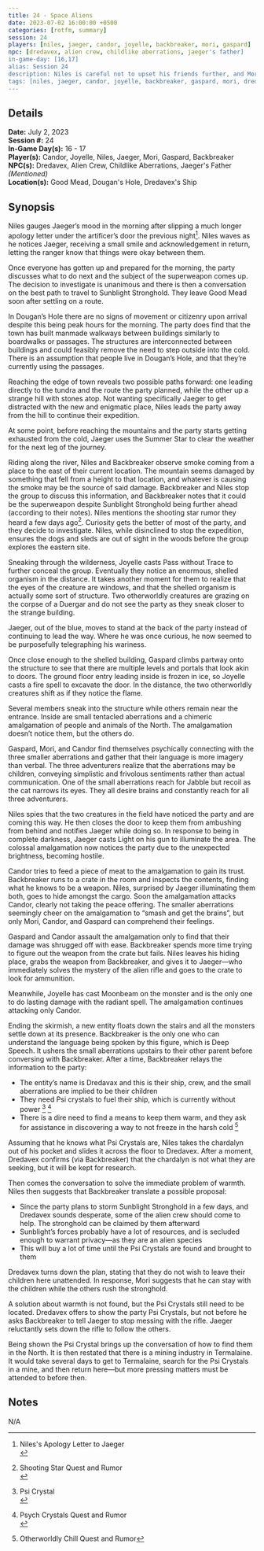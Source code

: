 ```yaml
---
title: 24 - Space Aliens
date: 2023-07-02 16:00:00 +0500
categories: [rotfm, summary]
session: 24
players: [niles, jaeger, candor, joyelle, backbreaker, mori, gaspard]
npc: [dredavex, alien crew, childlike aberrations, jaeger's father]
in-game-day: [16,17]
alias: Session 24
description: Niles is careful not to upset his friends further, and Mori finds his calling.
tags: [niles, jaeger, candor, joyelle, backbreaker, gaspard, mori, dredavex]
---
```


## Details

**Date:** July 2, 2023 <br>
**Session #:** 24 <br>
**In-Game Day(s):** 16 - 17 <br>
**Player(s):** Candor, Joyelle, Niles, Jaeger, Mori, Gaspard, Backbreaker <br>
**NPC(s):** Dredavex, Alien Crew, Childlike Aberrations, Jaeger's Father *(Mentioned)* <br>
**Location(s):** Good Mead, Dougan's Hole, Dredavex's Ship


## Synopsis
Niles gauges Jaeger’s mood in the morning after slipping a much longer apology letter under the artificer’s door the previous night[^1]. Niles waves as he notices Jaeger, receiving a small smile and acknowledgement in return, letting the ranger know that things were okay between them.

Once everyone has gotten up and prepared for the morning, the party discusses what to do next and the subject of the superweapon comes up. The decision to investigate is unanimous and there is then a conversation on the best path to travel to Sunblight Stronghold. They leave Good Mead soon after settling on a route.

In Dougan’s Hole there are no signs of movement or citizenry upon arrival despite this being peak hours for the morning. The party does find that the town has built manmade walkways between buildings similarly to boardwalks or passages. The structures are interconnected between buildings and could feasibly remove the need to step outside into the cold. There is an assumption that people live in Dougan’s Hole, and that they’re currently using the passages.

Reaching the edge of town reveals two possible paths forward: one leading directly to the tundra and the route the party planned, while the other up a strange hill with stones atop. Not wanting specifically Jaeger to get distracted with the new and enigmatic place, Niles leads the party away from the hill to continue their expedition.

At some point, before reaching the mountains and the party starts getting exhausted from the cold, Jaeger uses the Summer Star to clear the weather for the next leg of the journey.

Riding along the river, Niles and Backbreaker observe smoke coming from a place to the east of their current location. The mountain seems damaged by something that fell from a height to that location, and whatever is causing the smoke may be the source of said damage. Backbreaker and Niles stop the group to discuss this information, and Backbreaker notes that it could be the superweapon despite Sunblight Stronghold being further ahead (according to their notes). Niles mentions the shooting star rumor they heard a few days ago[^2]. Curiosity gets the better of most of the party, and they decide to investigate. Niles, while disinclined to stop the expedition, ensures the dogs and sleds are out of sight in the woods before the group explores the eastern site.

Sneaking through the wilderness, Joyelle casts Pass without Trace to further conceal the group. Eventually they notice an enormous, shelled organism in the distance. It takes another moment for them to realize that the eyes of the creature are windows, and that the shelled organism is actually some sort of structure. Two otherworldly creatures are grazing on the corpse of a Duergar and do not see the party as they sneak closer to the strange building.

Jaeger, out of the blue, moves to stand at the back of the party instead of continuing to lead the way. Where he was once curious, he now seemed to be purposefully telegraphing his wariness.

Once close enough to the shelled building, Gaspard climbs partway onto the structure to see that there are multiple levels and portals that look akin to doors. The ground floor entry leading inside is frozen in ice, so Joyelle casts a fire spell to excavate the door. In the distance, the two otherworldly creatures shift as if they notice the flame.

Several members sneak into the structure while others remain near the entrance. Inside are small tentacled aberrations and a chimeric amalgamation of people and animals of the North. The amalgamation doesn’t notice them, but the others do.

Gaspard, Mori, and Candor find themselves psychically connecting with the three smaller aberrations and gather that their language is more imagery than verbal. The three adventurers realize that the aberrations may be children, conveying simplistic and frivolous sentiments rather than actual communication. One of the small aberrations reach for Jabble but recoil as the cat narrows its eyes. They all desire brains and constantly reach for all three adventurers.

Niles spies that the two creatures in the field have noticed the party and are coming this way. He then closes the door to keep them from ambushing from behind and notifies Jaeger while doing so. In response to being in complete darkness, Jaeger casts Light on his gun to illuminate the area. The colossal amalgamation now notices the party due to the unexpected brightness, becoming hostile.

Candor tries to feed a piece of meat to the amalgamation to gain its trust. Backbreaker runs to a crate in the room and inspects the contents, finding what he knows to be a weapon. Niles, surprised by Jaeger illuminating them both, goes to hide amongst the cargo. Soon the amalgamation attacks Candor, clearly not taking the peace offering. The smaller aberrations seemingly cheer on the amalgamation to “smash and get the brains”, but only Mori, Candor, and Gaspard can comprehend their feelings.

Gaspard and Candor assault the amalgamation only to find that their damage was shrugged off with ease. Backbreaker spends more time trying to figure out the weapon from the crate but fails. Niles leaves his hiding place, grabs the weapon from Backbreaker, and gives it to Jaeger—who immediately solves the mystery of the alien rifle and goes to the crate to look for ammunition.

Meanwhile, Joyelle has cast Moonbeam on the monster and is the only one to do lasting damage with the radiant spell. The amalgamation continues attacking only Candor.

Ending the skirmish, a new entity floats down the stairs and all the monsters settle down at its presence. Backbreaker is the only one who can understand the language being spoken by this figure, which is Deep Speech. It ushers the small aberrations upstairs to their other parent before conversing with Backbreaker. After a time, Backbreaker relays the information to the party:
- The entity’s name is Dredavax and this is their ship, crew, and the small aberrations are implied to be their children
- They need Psi crystals to fuel their ship, which is currently without power [^3]  [^4]
- There is a dire need to find a means to keep them warm, and they ask for assistance in discovering a way to not freeze in the harsh cold [^5]

Assuming that he knows what Psi Crystals are, Niles takes the chardalyn out of his pocket and slides it across the floor to Dredavex. After a moment, Dredavex confirms (via Backbreaker) that the chardalyn is not what they are seeking, but it will be kept for research.

Then comes the conversation to solve the immediate problem of warmth. Niles then suggests that Backbreaker translate a possible proposal:
- Since the party plans to storm Sunblight Stronghold in a few days, and Dredavex sounds desperate, some of the alien crew should come to help. The stronghold can be claimed by them afterward
- Sunblight’s forces probably have a lot of resources, and is secluded enough to warrant privacy—as they are an alien species
- This will buy a lot of time until the Psi Crystals are found and brought to them

Dredavex turns down the plan, stating that they do not wish to leave their children here unattended. In response, Mori suggests that he can stay with the children while the others rush the stronghold.

A solution about warmth is not found, but the Psi Crystals still need to be located. Dredavex offers to show the party Psi Crystals, but not before he asks Backbreaker to tell Jaeger to stop messing with the rifle. Jaeger reluctantly sets down the rifle to follow the others.

Being shown the Psi Crystal brings up the conversation of how to find them in the North. It is then restated that there is a mining industry in Termalaine. It would take several days to get to Termalaine, search for the Psi Crystals in a mine, and then return here—but more pressing matters must be attended to before then.

## Notes
N/A

[^1]:  Niles's Apology Letter to Jaeger <br>
[^2]:  Shooting Star Quest and Rumor <br>
[^3]:  Psi Crystal <br>
[^4]:  Psych Crystals Quest and Rumor <br>
[^5]:  Otherworldly Chill Quest and Rumor